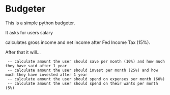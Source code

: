 # Budgeter

This is a simple python budgeter.

It asks for users salary

calculates gross income and net income after Fed Income Tax (15%).

After that it will... 

     -- calculate amount the user should save per month (10%) and how much they have said after 1 year
     -- calculate amount the user should invest per month (25%) and how much they have invested after 1 year
     -- calculate amount the user should spend on expenses per month (60%)
     -- calculate amount the user should spend on their wants per month (5%)
